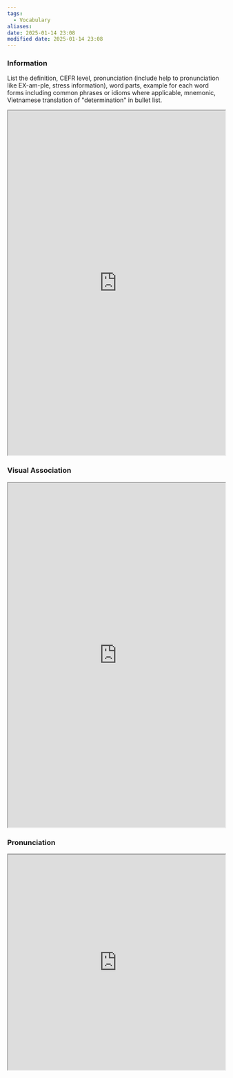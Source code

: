 ```yaml
---
tags:
  - Vocabulary
aliases:
date: 2025-01-14 23:08
modified date: 2025-01-14 23:08
---
```

### Information

List the definition, CEFR level, pronunciation (include help to pronunciation like EX-am-ple, stress information), word parts, example for each word forms including common phrases or idioms where applicable, mnemonic, Vietnamese translation of "determination" in bullet list.

<iframe
    height="800"
    width="100%"
    style="padding: 0; margin: 0;"
    src="https://www.perplexity.ai">
</iframe>

### Visual Association

<iframe
    height="800"
    width="100%"
    style="padding: 0; margin: 0;"
    src="https://www.google.com/search?tbm=isch&q=determination">
</iframe>

### Pronunciation

<iframe
    height="500"
    width="100%"
    style="padding: 0; margin: 0;"
    src="https://www.google.com/search?q=how+to+pronounce+determination&hl=en">
</iframe>